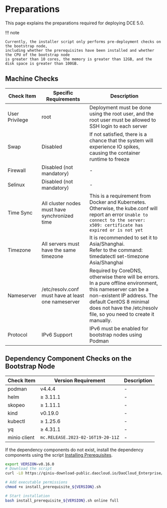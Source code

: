 # Preparations

This page explains the preparations required for deploying DCE 5.0.

!!! note

    Currently, the installer script only performs pre-deployment checks on the bootstrap node,
    including whether the prerequisites have been installed and whether the CPU of the bootstrap node
    is greater than 10 cores, the memory is greater than 12GB, and the disk space is greater than 100GB.

## Machine Checks

| **Check Item** | **Specific Requirements** | **Description** |
| -------------- | ------------------------- | --------------- |
| User Privilege | root | Deployment must be done using the root user, and the root user must be allowed to SSH login to each server |
| Swap           | Disabled | If not satisfied, there is a chance that the system will experience IO spikes, causing the container runtime to freeze |
| Firewall       | Disabled (not mandatory) | -      |
| Selinux        | Disabled (not mandatory) | -      |
| Time Sync      | All cluster nodes must have synchronized time | This is a requirement from Docker and Kubernetes. Otherwise, the kube.conf will report an error `Unable to connect to the server: x509: certificate has expired or is not yet` |
| Timezone       | All servers must have the same timezone | It is recommended to set it to Asia/Shanghai.<br />Refer to the command: timedatectl set-timezone Asia/Shanghai |
| Nameserver     | /etc/resolv.conf must have at least one nameserver | Required by CoreDNS, otherwise there will be errors. In a pure offline environment, this nameserver can be a non-existent IP address. The default CentOS 8 minimal does not have the /etc/resolv file, so you need to create it manually. |
| Protocol | IPv6 Support | IPv6 must be enabled for bootstrap nodes using Podman |

## Dependency Component Checks on the Bootstrap Node

| **Check Item** | **Version Requirement** | **Description** |
| -------------- | ---------------------- | --------------- |
| podman         | v4.4.4                 | -               |
| helm           | ≥ 3.11.1               | -               |
| skopeo         | ≥ 1.11.1               | -               |
| kind           | v0.19.0                | -               |
| kubectl        | ≥ 1.25.6               | -               |
| yq             | ≥ 4.31.1               | -               |
| minio client   | `mc.RELEASE.2023-02-16T19-20-11Z` | - |

If the dependency components do not exist, install the dependency components using the script [Installing Prerequisites](../install-tools.md).

```bash
export VERSION=v0.16.0
# Download the script
curl -LO https://qiniu-download-public.daocloud.io/DaoCloud_Enterprise/dce5/install_prerequisite_${VERSION}.sh

# Add executable permissions
chmod +x install_prerequisite_${VERSION}.sh

# Start installation
bash install_prerequisite_${VERSION}.sh online full
```

